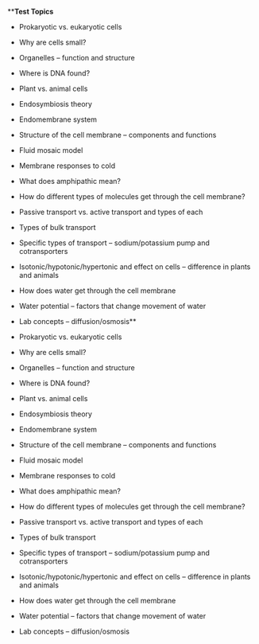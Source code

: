 ****Test Topics**

-   Prokaryotic vs. eukaryotic cells
    
-   Why are cells small?
    
-   Organelles – function and structure
    
-   Where is DNA found?
    
-   Plant vs. animal cells
    
-   Endosymbiosis theory
    
-   Endomembrane system
    
-   Structure of the cell membrane – components and functions
    
-   Fluid mosaic model
    
-   Membrane responses to cold
    
-   What does amphipathic mean?
    
-   How do different types of molecules get through the cell membrane?
    
-   Passive transport vs. active transport and types of each
    
-   Types of bulk transport
    
-   Specific types of transport – sodium/potassium pump and cotransporters
    
-   Isotonic/hypotonic/hypertonic and effect on cells – difference in plants and animals
    
-   How does water get through the cell membrane
    
-   Water potential – factors that change movement of water
    
-   Lab concepts – diffusion/osmosis**

-   Prokaryotic vs. eukaryotic cells
    
-   Why are cells small?
    
-   Organelles – function and structure
    
-   Where is DNA found?
    
-   Plant vs. animal cells
    
-   Endosymbiosis theory
    
-   Endomembrane system
    
-   Structure of the cell membrane – components and functions
    
-   Fluid mosaic model
    
-   Membrane responses to cold
    
-   What does amphipathic mean?
    
-   How do different types of molecules get through the cell membrane?
    
-   Passive transport vs. active transport and types of each
    
-   Types of bulk transport
    
-   Specific types of transport – sodium/potassium pump and cotransporters
    
-   Isotonic/hypotonic/hypertonic and effect on cells – difference in plants and animals
    
-   How does water get through the cell membrane
    
-   Water potential – factors that change movement of water
    
-   Lab concepts – diffusion/osmosis